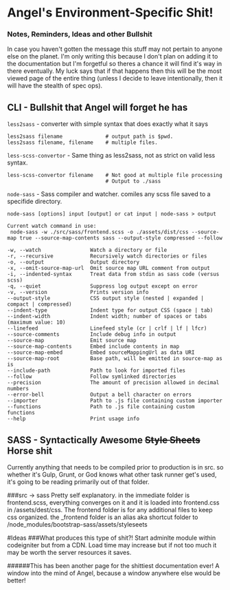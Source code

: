 # Angel's Environment-Specific Shit!
### Notes, Reminders, Ideas and other Bullshit

In case you haven't gotten the message this stuff may not pertain to anyone else on the planet.
I'm only writing this because I don't plan on adding it to the documentation but I'm forgetful
so theres a chance it will find it's way in there eventually. My luck says that if that happens
then this will be the most viewed page of the entire thing (unless I decide to leave intentionally,
then it will have the stealth of spec ops).

## CLI - Bullshit that Angel will forget he has

`less2sass` - converter with simple syntax that does exactly what it says

	less2sass filename  			# output path is $pwd.
	less2sass filename, filename 	# multiple files.

`less-scss-convertor` - Same thing as less2sass, not as strict on valid less syntax.

	less-scss-convertor filename 	# Not good at multiple file processing
									# Output to ./sass

`node-sass` - Sass compiler and watcher. comiles any scss file saved to a specifide directory.

	node-sass [options] input [output] or cat input | node-sass > output

	Current watch command in use:
	 node-sass -w ./src/sass/frontend.scss -o ./assets/dist/css --source-map true --source-map-contents sass --output-style compressed --follow

	-w, --watch                Watch a directory or file
	-r, --recursive            Recursively watch directories or files
	-o, --output               Output directory
	-x, --omit-source-map-url  Omit source map URL comment from output
	-i, --indented-syntax      Treat data from stdin as sass code (versus scss)
	-q, --quiet                Suppress log output except on error
	-v, --version              Prints version info
	--output-style             CSS output style (nested | expanded | compact | compressed)
	--indent-type              Indent type for output CSS (space | tab)
	--indent-width             Indent width; number of spaces or tabs (maximum value: 10)
	--linefeed                 Linefeed style (cr | crlf | lf | lfcr)
	--source-comments          Include debug info in output
	--source-map               Emit source map
	--source-map-contents      Embed include contents in map
	--source-map-embed         Embed sourceMappingUrl as data URI
	--source-map-root          Base path, will be emitted in source-map as is
	--include-path             Path to look for imported files
	--follow                   Follow symlinked directories
	--precision                The amount of precision allowed in decimal numbers
	--error-bell               Output a bell character on errors
	--importer                 Path to .js file containing custom importer
	--functions                Path to .js file containing custom functions
	--help                     Print usage info


## SASS - Syntactically Awesome <del>Style Sheets</del> Horse shit

Currently anything that needs to be compiled prior to production is in src. so whether it's Gulp, Grunt, or God knows what other task runner get's used, it's going to be reading primarily out of that folder.

###src -> sass
Pretty self explanatory. in the immediate folder is frontend.scss, everything converges on it and it is loaded into frontend.css in /assets/dest/css. The frontend folder is for any additional files to keep css organized. the _frontend folder is an alias aka shortcut folder to /node_modules/bootstrap-sass/assets/styleseets


#Ideas
###What produces this type of shit?!
Start adminlte module within codeigniter but from a CDN. Load time may increase but if not too much it may be worth the server resources it saves.


######This has been another page for the shittiest documentation ever! A window into the mind of Angel, because a window anywhere else would be better!
